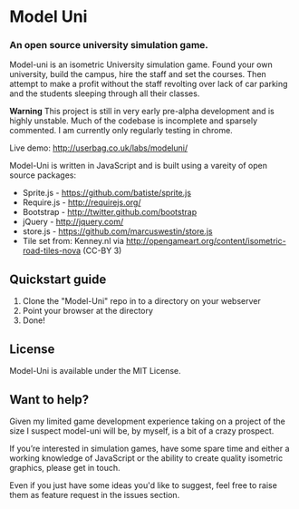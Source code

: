 # Model Uni
### An open source university simulation game.

Model-uni is an isometric University simulation game. Found your own university, build the campus, hire the staff and set the courses. Then attempt to make a profit without the staff revolting over lack of car parking and the students sleeping through all their classes.

**Warning** This project is still in very early pre-alpha development and is highly unstable. Much of the codebase is incomplete and sparsely commented. I am currently only regularly testing in chrome.

Live demo: http://userbag.co.uk/labs/modeluni/

Model-Uni is written in JavaScript and is built using a vareity of open source packages:

* Sprite.js - https://github.com/batiste/sprite.js
* Require.js - http://requirejs.org/
* Bootstrap - http://twitter.github.com/bootstrap
* jQuery - http://jquery.com/
* store.js - https://github.com/marcuswestin/store.js
* Tile set from: Kenney.nl via http://opengameart.org/content/isometric-road-tiles-nova (CC-BY 3)

## Quickstart guide

1. Clone the "Model-Uni" repo in to a directory on your webserver
2. Point your browser at the directory
3. Done!

## License
Model-Uni is available under the MIT License.

## Want to help?

Given my limited game development experience taking on a project of the size I suspect model-uni will be, by myself, is a bit of a crazy prospect. 

If you’re interested in simulation games, have some spare time and either a working knowledge of JavaScript or the ability to create quality isometric graphics, please get in touch.

Even if you just have some ideas you'd like to suggest, feel free to raise them as feature request in the issues section.